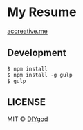 # My Resume

[accreative.me](http://accreative.me)


## Development

```
$ npm install
$ npm install -g gulp
$ gulp
```

## LICENSE

MIT © [DIYgod](http://github.com/DIYgod)